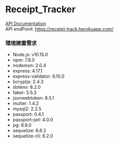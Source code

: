# Receipt_Tracker

[API Documentation](https://hackmd.io/219VeWC9TD69HISk9FucBQ?view)
<br/>
API endPoint: https://receipt-track.herokuapp.com/

### 環境建置需求

- Node.js: v10.15.0
- npm: 7.8.0
- nodemon: 2.0.4
- express: 4.17.1
- express-validator: 6.10.0
- bcryptjs: 2.4.3
- dotenv: 8.2.0
- faker: 5.5.3
- jsonwebtoken: 8.5.1
- multer: 1.4.2
- mysql2: 2.2.5
- passport: 0.4.1
- passport-jwt: 4.0.0
- pg: 8.6.0
- sequelize: 6.6.2
- sequelize-cli: 6.2.0
